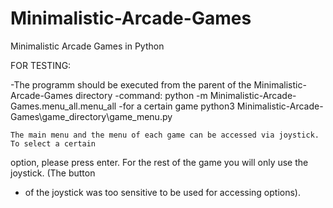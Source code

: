 # Minimalistic-Arcade-Games
Minimalistic Arcade Games in Python


FOR TESTING:

-The programm should be executed from the parent of the Minimalistic-Arcade-Games directory
-command: python -m Minimalistic-Arcade-Games.menu_all.menu_all
-for a certain game python3 Minimalistic-Arcade-Games\game_directory\game_menu.py

    The main menu and the menu of each game can be accessed via joystick. To select a certain 
option, please press enter. For the rest of the game you will only use the joystick. (The button
* of the joystick was too sensitive to be used for accessing options).
